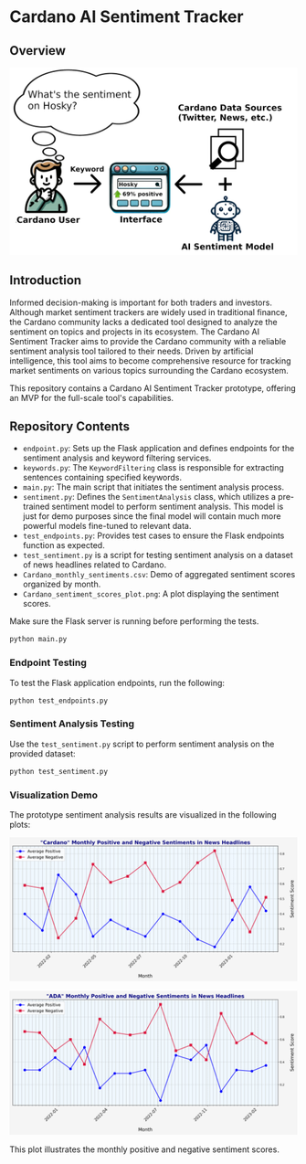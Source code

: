 # Cardano AI Sentiment Tracker

## Overview

<img src="Cardano_AI_sentiment_overview.png" width="800">


## Introduction
Informed decision-making is important for both traders and investors. Although market sentiment trackers are widely used in traditional finance, the Cardano community lacks a dedicated tool designed to analyze the sentiment on topics and projects in its ecosystem. The Cardano AI Sentiment Tracker aims to provide the Cardano community with a reliable sentiment analysis tool tailored to their needs. Driven by artificial intelligence, this tool aims to become comprehensive resource for tracking market sentiments on various topics surrounding the Cardano ecosystem.

This repository contains a Cardano AI Sentiment Tracker prototype, offering an MVP for the full-scale tool's capabilities.

## Repository Contents

- `endpoint.py`: Sets up the Flask application and defines endpoints for the sentiment analysis and keyword filtering services.
- `keywords.py`: The `KeywordFiltering` class is responsible for extracting sentences containing specified keywords.
- `main.py`: The main script that initiates the sentiment analysis process.
- `sentiment.py`: Defines the `SentimentAnalysis` class, which utilizes a pre-trained sentiment model to perform sentiment analysis. This model is just for demo purposes since the final model will contain much more powerful models fine-tuned to relevant data.
- `test_endpoints.py`: Provides test cases to ensure the Flask endpoints function as expected.
- `test_sentiment.py` is a script for testing sentiment analysis on a dataset of news headlines related to Cardano.
- `Cardano_monthly_sentiments.csv`: Demo of aggregated sentiment scores organized by month.
- `Cardano_sentiment_scores_plot.png`: A plot displaying the sentiment scores.

Make sure the Flask server is running before performing the tests.
```bash
python main.py
```

### Endpoint Testing

To test the Flask application endpoints, run the following:

```bash
python test_endpoints.py
```

### Sentiment Analysis Testing

Use the `test_sentiment.py` script to perform sentiment analysis on the provided dataset:

```bash
python test_sentiment.py
```

### Visualization Demo

The prototype sentiment analysis results are visualized in the following plots:

![Cardano Sentiment Scores Plot](Cardano_sentiment_scores_plot.png)

![ADA Sentiment Scores Plot](ADA_sentiment_scores_plot.png)

This plot illustrates the monthly positive and negative sentiment scores.
